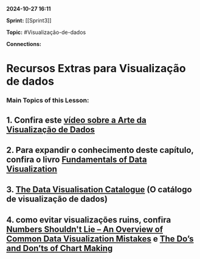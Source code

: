 
**2024-10-27 16:11**

**Sprint:** [[Sprint3]]

**Topic:** #Visualização-de-dados 

**Connections:** 

# **Recursos Extras para Visualização de dados**
### Main Topics of this Lesson:

## 1. Confira este [vídeo sobre a Arte da Visualização de Dados](https://www.youtube.com/watch?v=AdSZJzb-aX8)

## 2. Para expandir o conhecimento deste capítulo, confira o livro [Fundamentals of Data Visualization](https://clauswilke.com/dataviz/)

## 3. [The Data Visualisation Catalogue](https://datavizcatalogue.com/index.html) (O catálogo de visualização de dados)

## 4. como evitar visualizações ruins, confira [Numbers Shouldn't Lie – An Overview of Common Data Visualization Mistakes](https://www.toptal.com/designers/ux/data-visualization-mistakes) e [The Do’s and Don’ts of Chart Making](https://visme.co/blog/dos-and-donts-chart-making/)









